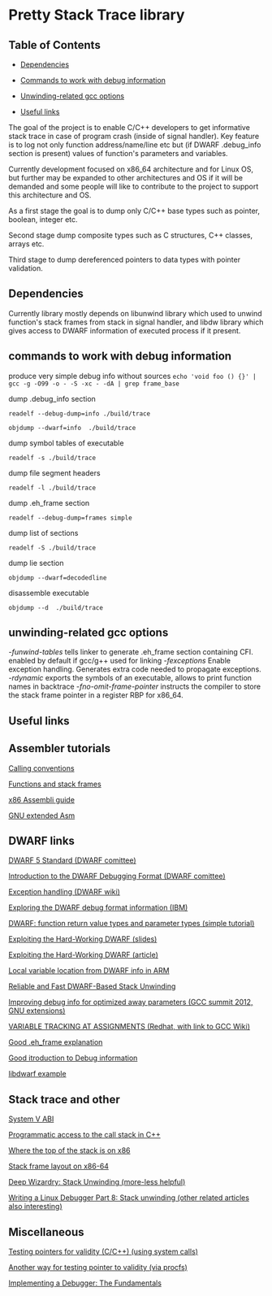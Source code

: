 # Pretty Stack Trace library

## Table of Contents
* [Dependencies](#dependencies)

* [Commands to work with debug information](#commands-to-work-with-debug-information)

* [Unwinding-related gcc options](#unwinding-related-gcc-options)

* [Useful links](#useful-links)

The goal of the project is to enable C/C++ developers to get informative  stack trace in case of program crash (inside of signal handler). Key feature is to log not only function address/name/line etc but (if DWARF .debug_info section is present) values of function's parameters and variables.

Currently development focused on x86_64 architecture and for Linux OS, but further may be expanded to other architectures and OS if it will be demanded and some people will like to contribute to the project to support this architecture and OS.

As a first stage the goal is to dump only C/C++ base types such as pointer, boolean, integer etc.

Second stage dump composite types such as C structures, C++ classes, arrays etc.

Third stage to dump dereferenced pointers to data types with pointer validation.

## Dependencies

Currently library mostly depends on libunwind library which used to unwind function's stack frames from stack in signal handler, and libdw library which gives access to DWARF information of executed process if it present.

## commands to work with debug information

produce very simple debug info without sources
`echo 'void foo () {}' | gcc -g -O99 -o - -S -xc - -dA | grep frame_base`

dump .debug_info section

`readelf --debug-dump=info ./build/trace`

`objdump --dwarf=info  ./build/trace`

dump symbol tables of executable

`readelf -s ./build/trace`

dump file segment headers

`readelf -l ./build/trace`

dump .eh_frame section

`readelf --debug-dump=frames simple`

dump list of sections

`readelf -S ./build/trace`

dump lie section

`objdump --dwarf=decodedline `

disassemble executable

`objdump --d  ./build/trace`

## unwinding-related gcc options
*-funwind-tables* tells linker to generate .eh_frame section containing CFI. enabled by default if gcc/g++ used for linking
*-fexceptions* Enable exception handling. Generates extra code needed to propagate exceptions.
*-rdynamic* exports the symbols of an executable, allows to print function names in backtrace
*-fno-omit-frame-pointer* instructs the compiler to store the stack frame pointer in a register RBP for x86_64.

## Useful links

## Assembler tutorials

[Calling conventions](https://en.wikibooks.org/wiki/X86_Disassembly/Calling_Conventions)

[Functions and stack frames](https://en.wikibooks.org/wiki/X86_Disassembly/Functions_and_Stack_Frames)

[x86 Assembli guide](http://www.cs.virginia.edu/~evans/cs216/guides/x86.html)

[GNU extended Asm](https://gcc.gnu.org/onlinedocs/gcc/Extended-Asm.html)

## DWARF links

[DWARF 5 Standard (DWARF comittee)](http://www.dwarfstd.org/doc/DWARF5.pdf)

[Introduction to the DWARF Debugging Format (DWARF comittee)](http://www.dwarfstd.org/doc/Debugging%20using%20DWARF-2012.pdf)

[Exception handling (DWARF wiki)](http://wiki.dwarfstd.org/index.php?title=Exception_Handling)

[Exploring the DWARF debug format information (IBM)](https://developer.ibm.com/articles/au-dwarf-debug-format/)

[DWARF: function return value types and parameter types (simple tutorial)](https://simonkagstrom.livejournal.com/51001.html)

[Exploiting the Hard-Working DWARF (slides)](https://www.usenix.org/legacy/events/woot11/tech/slides/oakley.pdf)

[Exploiting the Hard-Working DWARF (article)](https://www.cs.dartmouth.edu/~trdata/reports/TR2011-688.pdf)

[Local variable location from DWARF info in ARM](https://stackoverflow.com/questions/47359841/local-variable-location-from-dwarf-info-in-arm)

[Reliable and Fast DWARF-Based Stack Unwinding](https://hal.inria.fr/hal-02297690/document)

[Improving debug info for optimized away parameters (GCC summit 2012, GNU extensions)](https://gcc.gnu.org/wiki/summit2010?action=AttachFile&do=get&target=jelinek.pdf)

[VARIABLE TRACKING AT ASSIGNMENTS (Redhat, with link to GCC Wiki)](https://access.redhat.com/documentation/en-us/red_hat_enterprise_linux/6/html/developer_guide/ch-debug-vta)

[Good .eh_frame explanation](https://www.airs.com/blog/archives/460)

[Good itroduction to Debug information](https://engineering.backtrace.io/posts/dwarf/)

[libdwarf example](https://gist.github.com/jsoffer/9e63f2e58ebd90e81b24)

## Stack trace and other

[System V ABI](https://www.uclibc.org/docs/psABI-x86_64.pdf)

[Programmatic access to the call stack in C++](https://eli.thegreenplace.net/2015/programmatic-access-to-the-call-stack-in-c/)

[Where the top of the stack is on x86]()

[Stack frame layout on x86-64](https://eli.thegreenplace.net/2011/09/06/stack-frame-layout-on-x86-64)

[Deep Wizardry: Stack Unwinding (more-less helpful)](http://blog.reverberate.org/2013/05/deep-wizardry-stack-unwinding.html)

[Writing a Linux Debugger Part 8: Stack unwinding (other related articles also interesting)](https://blog.tartanllama.xyz/writing-a-linux-debugger-unwinding/)



## Miscellaneous

[Testing pointers for validity (C/C++) (using system calls)](https://stackoverflow.com/questions/551069/testing-pointers-for-validity-c-c)

[Another way for testing pointer to validity (via procfs)](https://mischasan.wordpress.com/2011/04/11/interjection-why-no-linux-isbadreadptr/)

[Implementing a Debugger: The Fundamentals](https://engineering.backtrace.io/posts/2016-08-11-debugger-internals/)



